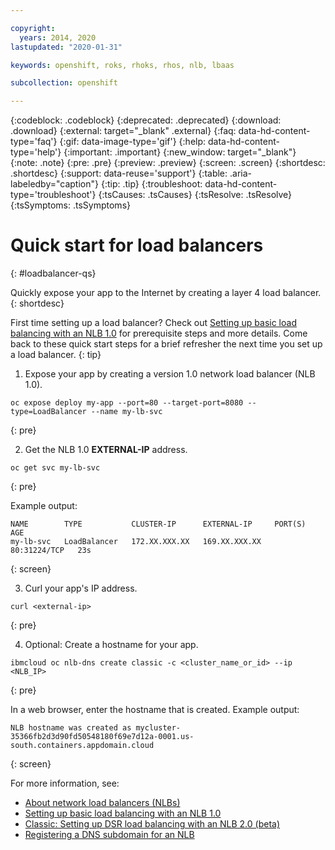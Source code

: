 ```yaml
---

copyright:
  years: 2014, 2020
lastupdated: "2020-01-31"

keywords: openshift, roks, rhoks, rhos, nlb, lbaas

subcollection: openshift

---
```


{:codeblock: .codeblock}
{:deprecated: .deprecated}
{:download: .download}
{:external: target="_blank" .external}
{:faq: data-hd-content-type='faq'}
{:gif: data-image-type='gif'}
{:help: data-hd-content-type='help'}
{:important: .important}
{:new_window: target="_blank"}
{:note: .note}
{:pre: .pre}
{:preview: .preview}
{:screen: .screen}
{:shortdesc: .shortdesc}
{:support: data-reuse='support'}
{:table: .aria-labeledby="caption"}
{:tip: .tip}
{:troubleshoot: data-hd-content-type='troubleshoot'}
{:tsCauses: .tsCauses}
{:tsResolve: .tsResolve}
{:tsSymptoms: .tsSymptoms}


# Quick start for load balancers
{: #loadbalancer-qs}

Quickly expose your app to the Internet by creating a layer 4 load balancer.
{: shortdesc}

First time setting up a load balancer? Check out [Setting up basic load balancing with an NLB 1.0](/docs/openshift?topic=openshift-loadbalancer) for prerequisite steps and more details. Come back to these quick start steps for a brief refresher the next time you set up a load balancer.
{: tip}


1. Expose your app by creating a version 1.0 network load balancer (NLB 1.0).
  ```
  oc expose deploy my-app --port=80 --target-port=8080 --type=LoadBalancer --name my-lb-svc
  ```
  {: pre}

2. Get the NLB 1.0 **EXTERNAL-IP** address.
  ```
  oc get svc my-lb-svc
  ```
  {: pre}

  Example output:
  ```
  NAME        TYPE           CLUSTER-IP      EXTERNAL-IP     PORT(S)        AGE
  my-lb-svc   LoadBalancer   172.XX.XXX.XX   169.XX.XXX.XX   80:31224/TCP   23s
  ```
  {: screen}

3. Curl your app's IP address.
  ```
  curl <external-ip>
  ```
  {: pre}

4. Optional: Create a hostname for your app.
  ```
  ibmcloud oc nlb-dns create classic -c <cluster_name_or_id> --ip <NLB_IP>
  ```
  {: pre}

  In a web browser, enter the hostname that is created. Example output:
  ```
  NLB hostname was created as mycluster-35366fb2d3d90fd50548180f69e7d12a-0001.us-south.containers.appdomain.cloud
  ```
  {: screen}

For more information, see:
* [About network load balancers (NLBs)](/docs/openshift?topic=openshift-loadbalancer-about)
* [Setting up basic load balancing with an NLB 1.0](/docs/openshift?topic=openshift-loadbalancer)
* [Classic: Setting up DSR load balancing with an NLB 2.0 (beta)](/docs/openshift?topic=openshift-loadbalancer-v2)
* [Registering a DNS subdomain for an NLB](/docs/openshift?topic=openshift-loadbalancer_hostname)

